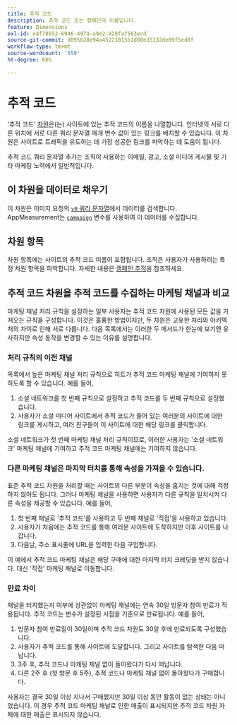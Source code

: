 ```yaml
---
title: 추적 코드
description: 추적 코드 또는 캠페인의 이름입니다.
feature: Dimensions
exl-id: e4f70552-6946-4974-a9e2-928faf563ecd
source-git-commit: d095628e94a45221815b1d08e35132de09f5ed8f
workflow-type: tm+mt
source-wordcount: '559'
ht-degree: 66%

---
```


# 추적 코드

&#39;추적 코드&#39; [차원](overview.md)은(는) 사이트에 있는 추적 코드의 이름을 나열합니다. 인터넷의 서로 다른 위치에 서로 다른 쿼리 문자열 매개 변수 값이 있는 링크를 배치할 수 있습니다. 이 차원은 사이트로 트래픽을 유도하는 데 가장 성공한 링크를 파악하는 데 도움이 됩니다.

추적 코드 쿼리 문자열 추가는 조직이 사용하는 이메일, 광고, 소셜 미디어 게시물 및 기타 마케팅 노력에서 일반적입니다.

## 이 차원을 데이터로 채우기

이 차원은 이미지 요청의 [`v0` 쿼리 문자열](/help/implement/validate/query-parameters.md)에서 데이터를 검색합니다. AppMeasurement는 [`campaign`](/help/implement/vars/page-vars/campaign.md) 변수를 사용하여 이 데이터를 수집합니다.

## 차원 항목

차원 항목에는 사이트의 추적 코드 이름이 포함됩니다. 조직은 사용자가 사용하려는 특정 차원 항목을 파악합니다. 자세한 내용은 [캠페인 추적](/help/implement/use-cases/campaign-tracking.md)을 참조하세요.

## 추적 코드 차원을 추적 코드를 수집하는 마케팅 채널과 비교

마케팅 채널 처리 규칙을 설정하는 일부 사용자는 추적 코드 차원에 사용된 모든 값을 가져오는 규칙을 구성합니다. 이것은 훌륭한 방법이지만, 두 차원은 고유한 처리와 아키텍처의 차이로 인해 서로 다릅니다. 다음 목록에서는 이러한 두 메서드가 한눈에 보기엔 유사하지만 속성 동작을 변경할 수 있는 이유를 설명합니다.

### 처리 규칙의 이전 채널

목록에서 높은 마케팅 채널 처리 규칙으로 히트가 추적 코드 마케팅 채널에 기여하지 못하도록 할 수 있습니다. 예를 들어,

1. 소셜 네트워크를 첫 번째 규칙으로 설정하고 추적 코드를 두 번째 규칙으로 설정했습니다.
2. 사용자가 소셜 미디어 사이트에서 추적 코드가 들어 있는 여러분의 사이트에 대한 링크를 게시하고, 여러 친구들이 이 사이트에 대한 해당 링크를 클릭합니다.

소셜 네트워크가 첫 번째 마케팅 채널 처리 규칙이므로, 이러한 사용자는 &#39;소셜 네트워크&#39; 마케팅 채널에 기여하고 추적 코드 마케팅 채널에는 기여하지 않습니다.

### 다른 마케팅 채널은 마지막 터치를 통해 속성을 가져올 수 있습니다.

표준 추적 코드 차원을 처리할 때는 사이트의 다른 부분이 속성을 훔치는 것에 대해 걱정하지 않아도 됩니다. 그러나 마케팅 채널을 사용하면 사용자가 다른 규칙을 일치시켜 다른 속성을 제공할 수 있습니다. 예를 들어,

1. 첫 번째 채널로 &#39;추적 코드&#39;를 사용하고 두 번째 채널로 &#39;직접&#39;을 사용하고 있습니다.
2. 사용자가 처음에는 추적 코드를 통해 여러분 사이트에 도착하지만 이후 사이트를 나갑니다.
3. 다음날, 주소 표시줄에 URL을 입력한 다음 구입합니다.

이 예에서 추적 코드 마케팅 채널은 해당 구매에 대한 마지막 터치 크레딧을 받지 않습니다. 대신 &#39;직접&#39; 마케팅 채널로 이동합니다.


### 만료 차이

채널을 터치했는지 여부에 상관없이 마케팅 채널에는 연속 30일 방문자 참여 만료가 적용됩니다. 추적 코드는 변수가 설정된 시점을 기준으로 만료됩니다. 예를 들어,

1. 방문자 참여 만료일이 30일이며 추적 코드 차원도 30일 후에 만료되도록 구성했습니다.
2. 사용자가 추적 코드를 통해 사이트에 도달합니다. 그리고 사이트를 탐색한 다음 떠납니다.
3. 3주 후, 추적 코드나 마케팅 채널 없이 돌아왔다가 다시 떠납니다.
4. 다른 2주 후 (첫 방문 후 5주), 추적 코드나 마케팅 채널 없이 돌아왔다가 구매합니다.

사용자는 결국 30일 이상 지나서 구매했지만 30일 이상 동안 활동이 없는 상태는 아니었습니다. 이 경우 추적 코드 마케팅 채널로 인한 매출이 표시되지만 추적 코드 차원 자체에 대한 매출은 표시되지 않습니다.



